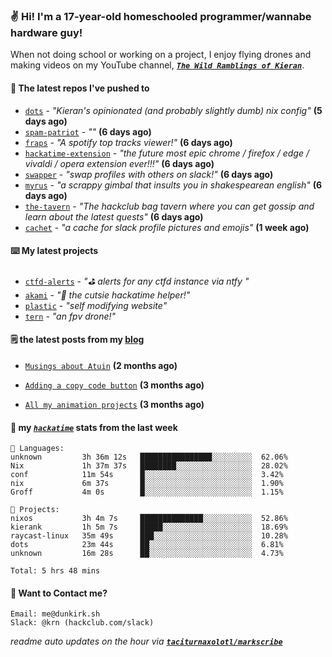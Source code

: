 ### ✌️ Hi! I'm a 17-year-old homeschooled programmer/wannabe hardware guy!

When not doing school or working on a project, I enjoy flying drones and making videos on my YouTube channel, [**_`The Wild Ramblings of Kieran`_**](https://youtube.com/@kieran.rambles).

#### 👷 The latest repos I've pushed to

- [`dots`](https://github.com/taciturnaxolotl/dots) - _"Kieran's opinionated (and probably slightly dumb) nix config"_ **(5 days ago)**
- [`spam-patriot`](https://github.com/taciturnaxolotl/spam-patriot) - _""_ **(6 days ago)**
- [`fraps`](https://github.com/taciturnaxolotl/fraps) - _"A spotify top tracks viewer!"_ **(6 days ago)**
- [`hackatime-extension`](https://github.com/taciturnaxolotl/hackatime-extension) - _"the future most epic chrome / firefox / edge / vivaldi / opera extension ever!!!"_ **(6 days ago)**
- [`swapper`](https://github.com/taciturnaxolotl/swapper) - _"swap profiles with others on slack!"_ **(6 days ago)**
- [`myrus`](https://github.com/taciturnaxolotl/myrus) - _"a scrappy gimbal that insults you in shakespearean english"_ **(6 days ago)**
- [`the-tavern`](https://github.com/taciturnaxolotl/the-tavern) - _"The hackclub bag tavern where you can get gossip and learn about the latest quests"_ **(6 days ago)**
- [`cachet`](https://github.com/taciturnaxolotl/cachet) - _"a cache for slack profile pictures and emojis"_ **(1 week ago)**

#### ⌨️ My latest projects

- [`ctfd-alerts`](https://github.com/taciturnaxolotl/ctfd-alerts) - _"⛳ alerts for any ctfd instance via ntfy "_
- [`akami`](https://github.com/taciturnaxolotl/akami) - _"🌷 the cutsie hackatime helper!"_
- [`plastic`](https://github.com/taciturnaxolotl/plastic) - _"self modifying website"_
- [`tern`](https://github.com/taciturnaxolotl/tern) - _"an fpv drone!"_

#### 🗒️ the latest posts from my [blog](https://dunkirk.sh)

- [`Musings about Atuin`](https://dunkirk.sh/blog/atuin/) **(2 months ago)**

- [`Adding a copy code button`](https://dunkirk.sh/blog/adding-a-copy-button/) **(3 months ago)**

- [`All my animation projects`](https://dunkirk.sh/blog/my-animations/) **(3 months ago)**



#### 📡 my [_`hackatime`_](https://waka.hackclub.com) stats from the last week

```text
💾 Languages:
unknown         3h 36m 12s   ████████████████░░░░░░░░░  62.06%
Nix             1h 37m 37s   ████████░░░░░░░░░░░░░░░░░  28.02%
conf            11m 54s      █░░░░░░░░░░░░░░░░░░░░░░░░  3.42%
nix             6m 37s       █░░░░░░░░░░░░░░░░░░░░░░░░  1.90%
Groff           4m 0s        █░░░░░░░░░░░░░░░░░░░░░░░░  1.15%

💼 Projects:
nixos           3h 4m 7s     ██████████████░░░░░░░░░░░  52.86%
kierank         1h 5m 7s     █████░░░░░░░░░░░░░░░░░░░░  18.69%
raycast-linux   35m 49s      ███░░░░░░░░░░░░░░░░░░░░░░  10.28%
dots            23m 44s      ██░░░░░░░░░░░░░░░░░░░░░░░  6.81%
unknown         16m 28s      ██░░░░░░░░░░░░░░░░░░░░░░░  4.73%

Total: 5 hrs 48 mins
```

#### 📮 Want to Contact me?

```text
Email: me@dunkirk.sh
Slack: @krn (hackclub.com/slack)
```

_readme auto updates on the hour via [**`taciturnaxolotl/markscribe`**](https://github.com/taciturnaxolotl/markscribe)_
